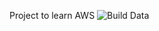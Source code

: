 Project to learn AWS 
![Build Data](https://lucky9128-first-test-bucket.s3.ap-south-1.amazonaws.com/demo-2024/main-build.svg)
